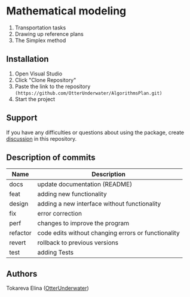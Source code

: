 # Mathematical modeling   
1. Transportation tasks
2. Drawing up reference plans
3. The Simplex method

## Installation
1. Open Visual Studio
2. Click "Clone Repository"
3. Paste the link to the repository ```(https://github.com/OtterUnderwater/AlgorithmsPlan.git)```
4. Start the project

## Support
If you have any difficulties or questions about using the package, create 
[discussion](https://github.com/OtterUnderwater/AlgorithmsPlan/issues/new/choose) in this repository.

## Description of commits
| Name     | Description                                          |
| -------- | ---------------------------------------------------- |
| docs     | update documentation (README)                        |
| feat     | adding new functionality                             |
| design   | adding a new interface without functionality         |
| fix      | error correction                                     |
| perf     | changes to improve the program                       |
| refactor | code edits without changing errors or functionality  |
| revert   | rollback to previous versions                        |
| test     | adding Tests                                         |

## Authors
Tokareva Elina ([OtterUnderwater](https://github.com/OtterUnderwater))
